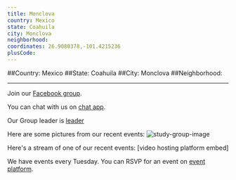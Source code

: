 ```yaml
---
title: Monclova
country: Mexico
state: Coahuila
city: Monclova
neighborhood: 
coordinates: 26.9080378,-101.4215236
plusCode:
---
```


##Country: Mexico
##State: Coahuila
##City: Monclova
##Neighborhood: 
*****
Join our [Facebook group](https://www.facebook.com/groups/Free.Code.Camp.Monclova).

You can chat with us on [chat app]().

Our Group leader is [leader]()

Here are some pictures from our recent events:
![study-group-image]()

Here's a stream of one of our recent events:
[video hosting platform embed]

We have events every Tuesday. You can RSVP for an event on [event platform]().
